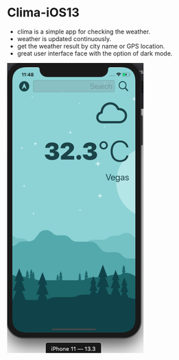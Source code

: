 # Clima-iOS13

 - clima is a simple app for checking the weather. 
 - weather is updated continuously.
 - get the weather result by city name or GPS location.
 - great user interface face with the option of dark mode.

![](Screenshot/Screen%20Shot%202021-08-04%20at%2011.48.20%20PM.png)
